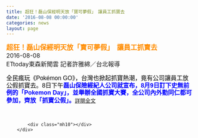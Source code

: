 ```yaml
---
title: 超狂！磊山保經明天放「寶可夢假」　讓員工抓寶去
date: '2016-08-08 00:00:00'
categories: news
layout: page
---
```


<div class="text">
			<div>
	<div>
		<div>
			<div>
				<span style="color: rgb(255, 140, 0);"><span style="font-size: 18px;"><strong>超狂！磊山保經明天放「寶可夢假」　讓員工抓寶去</strong></span></span></div>
			<div>
				<span style="font-size: 16px;">2016-08-08</span></div>
			<div>
				<span style="font-size: 16px;">ETtoday東森新聞雲 記者許雅綿／台北報導</span></div>
			<div>
				&nbsp;</div>
			<span style="font-size: 16px;"><span style="color: rgb(0, 0, 0); font-family: Verdana, Geneva, sans-serif, 新細明體; line-height: 19.5px;">全民瘋玩《Pokémon GO》，台灣也掀起抓寶熱潮，竟有公司讓員工放公假抓寶去。8日下午</span><span style="margin: 0px; padding: 0px; border: 0px; outline: 0px; font-family: Verdana, Geneva, sans-serif, 新細明體; line-height: 19.5px; color: rgb(0, 0, 255);"><strong style="margin: 0px; padding: 0px; border: 0px; outline: 0px; font-style: inherit; font-family: inherit;">磊山保險經紀人公司就宣布，8月9日訂下史無前例的「Pokemon Day」，並舉辦全國抓寶大賽，全公司內外勤同仁都可參加，齊放「抓寶公假」。</strong></span></span><a href="http://www.ettoday.net/news/20160808/751255.htm">詳閱全文</a></div>
		<div>
			&nbsp;</div>
	</div>
</div>
<div>
	&nbsp;</div>

			<div class="mh10"></div>
		</div>